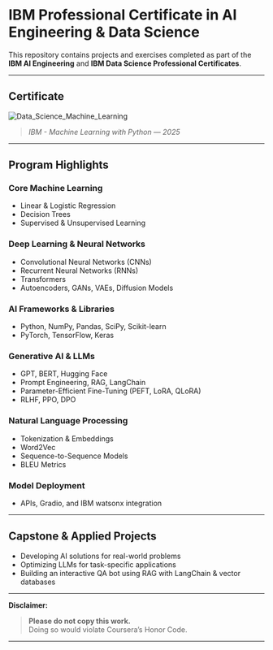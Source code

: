 # IBM Professional Certificate in AI Engineering & Data Science

This repository contains projects and exercises completed as part of the **IBM AI Engineering** and **IBM Data Science Professional Certificates**.  

---

## Certificate
![Data_Science_Machine_Learning](https://github.com/user-attachments/assets/0f3bc710-5779-42ec-bd5c-2987eca16b8c)
> *IBM - Machine Learning with Python — 2025*
---

## Program Highlights

### Core Machine Learning  
- Linear & Logistic Regression  
- Decision Trees  
- Supervised & Unsupervised Learning  

### Deep Learning & Neural Networks  
- Convolutional Neural Networks (CNNs)  
- Recurrent Neural Networks (RNNs)  
- Transformers  
- Autoencoders, GANs, VAEs, Diffusion Models  

### AI Frameworks & Libraries  
- Python, NumPy, Pandas, SciPy, Scikit-learn  
- PyTorch, TensorFlow, Keras  

### Generative AI & LLMs  
- GPT, BERT, Hugging Face  
- Prompt Engineering, RAG, LangChain  
- Parameter-Efficient Fine-Tuning (PEFT, LoRA, QLoRA)  
- RLHF, PPO, DPO  

### Natural Language Processing  
- Tokenization & Embeddings  
- Word2Vec  
- Sequence-to-Sequence Models  
- BLEU Metrics  

### Model Deployment  
- APIs, Gradio, and IBM watsonx integration  

---

## Capstone & Applied Projects
- Developing AI solutions for real-world problems  
- Optimizing LLMs for task-specific applications  
- Building an interactive QA bot using RAG with LangChain & vector databases  

---

**Disclaimer:**

> **Please do not copy this work.**  
> Doing so would violate Coursera’s Honor Code.  

---
